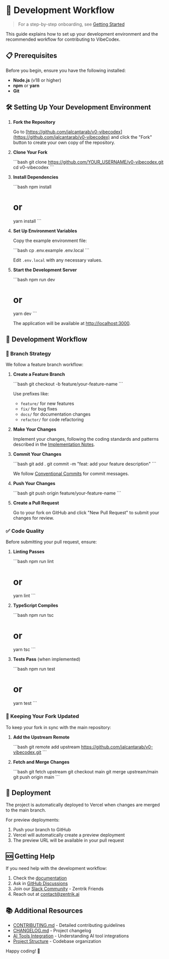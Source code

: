 # 🚀 Development Workflow

> For a step-by-step onboarding, see [Getting Started](/docs/getting-started)

This guide explains how to set up your development environment and the recommended workflow for contributing to VibeCodex.

## 📋 Prerequisites

Before you begin, ensure you have the following installed:

- **Node.js** (v18 or higher)
- **npm** or **yarn**
- **Git**

## 🛠️ Setting Up Your Development Environment

1. **Fork the Repository**

   Go to [https://github.com/jalcantarab/v0-vibecodex](https://github.com/jalcantarab/v0-vibecodex) and click the "Fork" button to create your own copy of the repository.

2. **Clone Your Fork**

   \`\`\`bash
   git clone https://github.com/YOUR_USERNAME/v0-vibecodex.git
   cd v0-vibecodex
   \`\`\`

3. **Install Dependencies**

   \`\`\`bash
   npm install
   # or
   yarn install
   \`\`\`

4. **Set Up Environment Variables**

   Copy the example environment file:

   \`\`\`bash
   cp .env.example .env.local
   \`\`\`

   Edit `.env.local` with any necessary values.

5. **Start the Development Server**

   \`\`\`bash
   npm run dev
   # or
   yarn dev
   \`\`\`

   The application will be available at [http://localhost:3000](http://localhost:3000).

## 🔄 Development Workflow

### 🌿 Branch Strategy

We follow a feature branch workflow:

1. **Create a Feature Branch**

   \`\`\`bash
   git checkout -b feature/your-feature-name
   \`\`\`

   Use prefixes like:
   - `feature/` for new features
   - `fix/` for bug fixes
   - `docs/` for documentation changes
   - `refactor/` for code refactoring

2. **Make Your Changes**

   Implement your changes, following the coding standards and patterns described in the [Implementation Notes](/docs/reference/implementation-notes).

3. **Commit Your Changes**

   \`\`\`bash
   git add .
   git commit -m "feat: add your feature description"
   \`\`\`

   We follow [Conventional Commits](https://www.conventionalcommits.org/) for commit messages.

4. **Push Your Changes**

   \`\`\`bash
   git push origin feature/your-feature-name
   \`\`\`

5. **Create a Pull Request**

   Go to your fork on GitHub and click "New Pull Request" to submit your changes for review.

### ✅ Code Quality

Before submitting your pull request, ensure:

1. **Linting Passes**

   \`\`\`bash
   npm run lint
   # or
   yarn lint
   \`\`\`

2. **TypeScript Compiles**

   \`\`\`bash
   npm run tsc
   # or
   yarn tsc
   \`\`\`

3. **Tests Pass** (when implemented)

   \`\`\`bash
   npm run test
   # or
   yarn test
   \`\`\`

### 🔄 Keeping Your Fork Updated

To keep your fork in sync with the main repository:

1. **Add the Upstream Remote**

   \`\`\`bash
   git remote add upstream https://github.com/jalcantarab/v0-vibecodex.git
   \`\`\`

2. **Fetch and Merge Changes**

   \`\`\`bash
   git fetch upstream
   git checkout main
   git merge upstream/main
   git push origin main
   \`\`\`

## 🚀 Deployment

The project is automatically deployed to Vercel when changes are merged to the main branch.

For preview deployments:

1. Push your branch to GitHub
2. Vercel will automatically create a preview deployment
3. The preview URL will be available in your pull request

## 🆘 Getting Help

If you need help with the development workflow:

1. Check the [documentation](/docs/README)
2. Ask in [GitHub Discussions](https://github.com/jalcantarab/v0-vibecodex/discussions)
3. Join our [Slack Community](https://join.slack.com/t/zentrikfriends/shared_invite/zt-39fkemr4h-s4uisVwiRmpAoZ1dZYCJwg) - Zentrik Friends
4. Reach out at [contact@zentrik.ai](mailto:contact@zentrik.ai)

## 📚 Additional Resources

- [CONTRIBUTING.md](../CONTRIBUTING) - Detailed contributing guidelines
- [CHANGELOG.md](../CHANGELOG) - Project changelog
- [AI Tools Integration](./ai-tools-integration) - Understanding AI tool integrations
- [Project Structure](../reference/project-structure) - Codebase organization

Happy coding! 🎉
